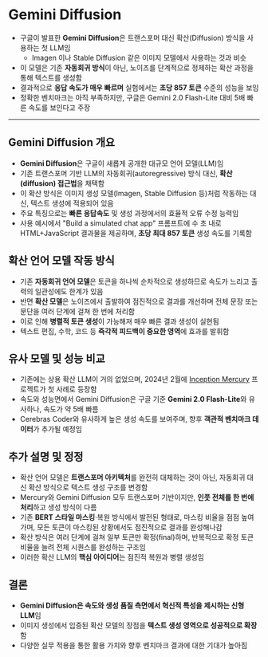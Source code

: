 # Gemini Diffusion


* 구글이 발표한 **Gemini Diffusion**은 트랜스포머 대신 확산(Diffusion) 방식을 사용하는 첫 LLM임
  + Imagen 이나 Stable Diffusion 같은 이미지 모델에서 사용하는 것과 비슷
* 이 모델은 기존 **자동회귀 방식**이 아닌, 노이즈를 단계적으로 정제하는 확산 과정을 통해 텍스트를 생성함
* 결과적으로 **응답 속도가 매우 빠르며** 실험에서는 **초당 857 토큰** 수준의 성능을 보임
* 정확한 벤치마크는 아직 부족하지만, 구글은 Gemini 2.0 Flash-Lite 대비 5배 빠른 속도를 보인다고 주장

---

Gemini Diffusion 개요
-------------------

* **Gemini Diffusion**은 구글이 새롭게 공개한 대규모 언어 모델(LLM)임
* 기존 트랜스포머 기반 LLM의 자동회귀(autoregressive) 방식 대신, **확산(diffusion) 접근법**을 채택함
* 이 확산 방식은 이미지 생성 모델(Imagen, Stable Diffusion 등)처럼 작동하는 대신, 텍스트 생성에 적용되어 있음
* 주요 특징으로는 **빠른 응답속도** 및 생성 과정에서의 효율적 오류 수정 능력임
* 사용 예시에서 "Build a simulated chat app" 프롬프트에 수 초 내로 HTML+JavaScript 결과물을 제공하며, **초당 최대 857 토큰** 생성 속도를 기록함

확산 언어 모델 작동 방식
--------------

* 기존 **자동회귀 언어 모델**은 토큰을 하나씩 순차적으로 생성하므로 속도가 느리고 출력의 일관성에도 한계가 있음
* 반면 **확산 모델**은 노이즈에서 출발하여 점진적으로 결과를 개선하며 전체 문장 또는 문단을 여러 단계에 걸쳐 한 번에 처리함
* 이로 인해 **병렬적 토큰 생성**이 가능해져 매우 빠른 결과 생성이 실현됨
* 텍스트 편집, 수학, 코드 등 **즉각적 피드백이 중요한 영역**에 효과를 발휘함

유사 모델 및 성능 비교
-------------

* 기존에는 상용 확산 LLM이 거의 없었으며, 2024년 2월에 [Inception Mercury](https://www.inceptionlabs.ai/introducing-mercury) 프로젝트가 첫 사례로 등장함
* 속도와 성능면에서 Gemini Diffusion은 구글 기준 **Gemini 2.0 Flash-Lite**와 유사하나, 속도가 약 5배 빠름
* Cerebras Coder와 유사하게 높은 생성 속도를 보여주며, 향후 **객관적 벤치마크 데이터**가 추가될 예정임

추가 설명 및 정정
----------

* 확산 언어 모델은 **트랜스포머 아키텍처**를 완전히 대체하는 것이 아닌, 자동회귀 대신 확산 방식으로 텍스트 생성 구조를 변경함
* Mercury와 Gemini Diffusion 모두 트랜스포머 기반이지만, **인풋 전체를 한 번에 처리**하고 생성 방식이 다름
* 기존 **BERT 스타일 마스킹**·복원 방식에서 발전된 형태로, 마스킹 비율을 점점 높여가며, 모든 토큰이 마스킹된 상황에서도 점진적으로 결과를 완성해나감
* 확산 방식은 여러 단계에 걸쳐 일부 토큰만 확정(final)하며, 반복적으로 확정 토큰 비율을 늘려 전체 시퀀스를 완성하는 구조임
* 이러한 확산 LLM의 **핵심 아이디어**는 점진적 복원과 병렬 생성임

결론
--

* **Gemini Diffusion은 속도와 생성 품질 측면에서 혁신적 특성을 제시하는 신형 LLM**임
* 이미지 생성에서 입증된 확산 모델의 장점을 **텍스트 생성 영역으로 성공적으로 확장**함
* 다양한 실무 적용을 통한 활용 가치와 향후 벤치마크 결과에 대한 기대가 높아짐
